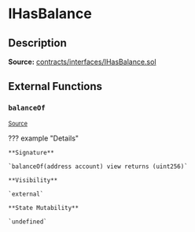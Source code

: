 # IHasBalance

## Description

**Source:** [contracts/interfaces/IHasBalance.sol](https://github.com/Synthetixio/synthetix/tree/v2.39.4/contracts/interfaces/IHasBalance.sol)

## External Functions

### `balanceOf`

<sub>[Source](https://github.com/Synthetixio/synthetix/tree/v2.39.4/contracts/interfaces/IHasBalance.sol#L7)</sub>

??? example "Details"

    **Signature**

    `balanceOf(address account) view returns (uint256)`

    **Visibility**

    `external`

    **State Mutability**

    `undefined`
